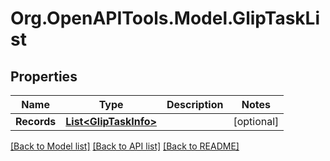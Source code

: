 
# Org.OpenAPITools.Model.GlipTaskList

## Properties

Name | Type | Description | Notes
------------ | ------------- | ------------- | -------------
**Records** | [**List&lt;GlipTaskInfo&gt;**](GlipTaskInfo.md) |  | [optional] 

[[Back to Model list]](../README.md#documentation-for-models)
[[Back to API list]](../README.md#documentation-for-api-endpoints)
[[Back to README]](../README.md)


